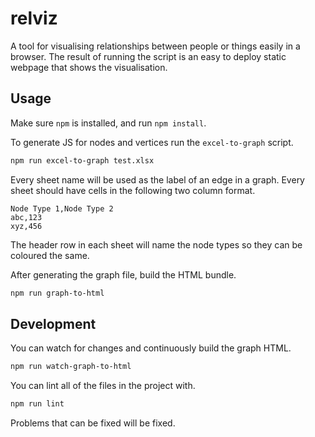 # relviz

A tool for visualising relationships between people or things easily in a
browser. The result of running the script is an easy to deploy static webpage
that shows the visualisation.

## Usage

Make sure `npm` is installed, and run `npm install`.

To generate JS for nodes and vertices run the `excel-to-graph` script.

```sh
npm run excel-to-graph test.xlsx
```

Every sheet name will be used as the label of an edge in a graph. Every sheet
should have cells in the following two column format.

```csv
Node Type 1,Node Type 2
abc,123
xyz,456
```

The header row in each sheet will name the node types so they can be coloured
the same.

After generating the graph file, build the HTML bundle.

```sh
npm run graph-to-html
```

## Development

You can watch for changes and continuously build the graph HTML.

```sh
npm run watch-graph-to-html
```

You can lint all of the files in the project with.

```sh
npm run lint
```

Problems that can be fixed will be fixed.
